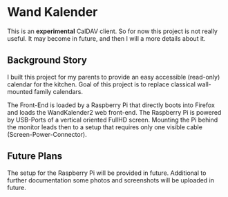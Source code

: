 # Wand Kalender

This is an **experimental** CalDAV client.
So for now this project is not really useful.
It may become in future, and then I will a more details about it.

## Background Story

I built this project for my parents to provide an easy accessible (read-only) calendar for the kitchen.
Goal of this project is to replace classical wall-mounted family calendars.

The Front-End is loaded by a Raspberry Pi that directly boots into Firefox and loads the WandKalender2 web front-end.
The Raspberry Pi is powered by USB-Ports of a vertical oriented FullHD screen.
Mounting the Pi behind the monitor leads then to a setup that requires only one visible cable (Screen-Power-Connector).

## Future Plans 

The setup for the Raspberry Pi will be provided in future.
Additional to further documentation some photos and screenshots will be uploaded in future.


